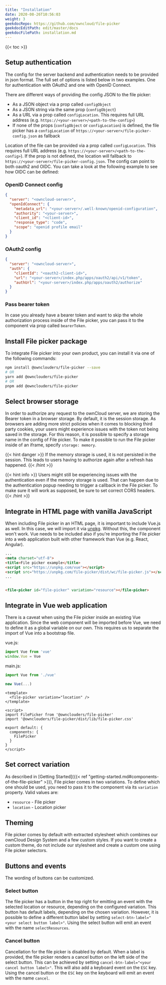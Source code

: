 ```yaml
---
title: "Installation"
date: 2020-08-26T10:56:03
weight: 3
geekdocRepo: https://github.com/owncloud/file-picker
geekdocEditPath: edit/master/docs
geekdocFilePath: installation.md
---
```


{{< toc >}}

## Setup authentication
The config for the server backend and authentication needs to be provided in json format. The full set of options is listed below in two examples. One for authentication with OAuth2 and one with OpenID Connect.  

There are different ways of providing the config JSON to the file picker:
- As a JSON object via a prop called `configObject`
- As a JSON string via the same prop (`configObject`)
- As a URL via a prop called `configLocation`. This requires full URL address (e.g. `https://<your-server>/<path-to-the-config>`)
- If none of the props (`configObject` or `configLocation`) is defined, the file picker has a `configLocation` of `https://<your-server>/file-picker-config.json` as fallback

Location of the file can be provided via a prop called `configLocation`. This requires full URL address (e.g. `https://<your-server>/<path-to-the-config>`). If the prop is not defined, the location will fallback to `https://<your-server>/file-picker-config.json`. The config can point to both oauth2 and OIDC. You can take a look at the following example to see how OIDC can be defined:

### OpenID Connect config
```json
{
  "server": "<owncloud-server>",
  "openIdConnect": {
    "metadata_url": "<your-server>/.well-known/openid-configuration",
    "authority": "<your-server>",
    "client_id": "<client-id>",
    "response_type": "code",
    "scope": "openid profile email"
  }
}
```

### OAuth2 config
```json
{
  "server": "<owncloud-server>",
  "auth": {
    "clientId": "<oauth2-client-id>",
    "url": "<your-server>/index.php/apps/oauth2/api/v1/token",
    "authUrl": "<your-server>/index.php/apps/oauth2/authorize"
  }
}
```

### Pass bearer token
In case you already have a bearer token and want to skip the whole authorization process inside of the File picker, you can pass it to the component via prop called `bearerToken`.

## Install File picker package
To integrate File picker into your own product, you can install it via one of the following commands:

```bash
npm install @ownclouders/file-picker --save
# OR
yarn add @ownclouders/file-picker
# OR
pnpm add @ownclouders/file-picker
```

## Select browser storage
In order to authorize any request to the ownCloud server, we are storing the Bearer token in a browser storage. By default, it is the session storage. As browsers are adding more strict policies when it comes to blocking third party cookies, your users might experience issues with the token not being saved in the storage. For this reason, it is possible to specify a storage name in the config of File picker. To make it possible to run the File picker inside of an iframe, specify `storage: memory`.

{{< hint danger >}}
If the memory storage is used, it is not persisted in the session. This leads to users having to authorize again after a refresh has happened.
{{< /hint >}}

{{< hint info >}}
Users might still be experiencing issues with the authentication even if the memory storage is used. That can happen due to the authentication popup needing to trigger a callback in the File picker. To make sure it will work as supposed, be sure to set correct CORS headers.
{{< /hint >}}

## Integrate in HTML page with vanilla JavaScript
When including File picker in an HTML page, it is important to include Vue.js as well. In this case, we will import it via [unpkg](https://unpkg.com). Without this, the component won't work. Vue needs to be included also if you're importing the File picker into a web application built with other framework than Vue (e.g. React, Angular).

```html
...
<meta charset="utf-8">
<title>File picker example</title>
<script src="https://unpkg.com/vue"></script>
<script src="https://unpkg.com/file-picker/dist/wc/file-picker.js"></script>
...


<file-picker id="file-picker" variation="resource"></file-picker>
```

## Integrate in Vue web application
There is a caveat when using the File picker inside an existing Vue application. Since the web component will be imported before Vue, we need to define it as a global variable on our own.
This requires us to separate the import of Vue into a bootstrap file.

vue.js:
```js
import Vue from 'vue'
window.Vue = Vue
```

main.js:
```js
import Vue from './vue'

new Vue(...)
```

```vuejs
<template>
  <file-picker variation="location" />
</template>

<script>
import FilePicker from '@ownclouders/file-picker'
import '@ownclouders/file-picker/dist/lib/file-picker.css'

export default: {
  components: {
    FilePicker
  }
}
</script>
```

## Set correct variation
As described in [Getting Started]({{< ref "getting-started.md#components-of-the-file-picker" >}}), File picker comes in two variations. To define which one should be used, you need to pass it to the component via its `variation` property. Valid values are:
- `resource` - File picker
- `location` - Location picker

## Theming
File picker comes by default with extracted stylesheet which combines our ownCloud Design System and a few custom styles. If you want to create a custom theme, do not include our stylesheet and create a custom one using File picker selectors.

## Buttons and events
The wording of buttons can be customized.

### Select button
The file picker has a button in the top right for emitting an event with the selected location or resource, depending on the configured variation.
This button has default labels, depending on the chosen variation. However, it is possible to define a different button label by setting
`select-btn-label="<your select button label>"`. Using the select button will emit an event with the name `selectResources`.

### Cancel button
Cancellation for the file picker is disabled by default. When a label is provided, the file picker renders a cancel button on the left side of the select button.
This can be achieved by setting `cancel-btn-label="<your cancel button label>"`. This will also add a keyboard event on the `ESC` key. Using
the cancel button or the `ESC` key on the keyboard will emit an event with the name `cancel`.
